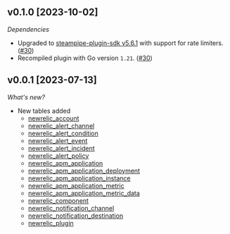 ## v0.1.0 [2023-10-02]

_Dependencies_

- Upgraded to [steampipe-plugin-sdk v5.6.1](https://github.com/turbot/steampipe-plugin-sdk/blob/main/CHANGELOG.md#v561-2023-09-29) with support for rate limiters. ([#30](https://github.com/turbot/steampipe-plugin-newrelic/pull/30))
- Recompiled plugin with Go version `1.21`. ([#30](https://github.com/turbot/steampipe-plugin-newrelic/pull/30))

## v0.0.1 [2023-07-13]

_What's new?_

- New tables added
  - [newrelic_account](https://hub.steampipe.io/plugins/turbot/newrelic/tables/newrelic_account)
  - [newrelic_alert_channel](https://hub.steampipe.io/plugins/turbot/newrelic/tables/newrelic_alert_channel)
  - [newrelic_alert_condition](https://hub.steampipe.io/plugins/turbot/newrelic/tables/newrelic_alert_condition)
  - [newrelic_alert_event](https://hub.steampipe.io/plugins/turbot/newrelic/tables/newrelic_alert_event)
  - [newrelic_alert_incident](https://hub.steampipe.io/plugins/turbot/newrelic/tables/newrelic_alert_incident)
  - [newrelic_alert_policy](https://hub.steampipe.io/plugins/turbot/newrelic/tables/newrelic_alert_policy)
  - [newrelic_apm_application](https://hub.steampipe.io/plugins/turbot/newrelic/tables/newrelic_apm_application)
  - [newrelic_apm_application_deployment](https://hub.steampipe.io/plugins/turbot/newrelic/tables/newrelic_apm_application_deployment)
  - [newrelic_apm_application_instance](https://hub.steampipe.io/plugins/turbot/newrelic/tables/newrelic_apm_application_instance)
  - [newrelic_apm_application_metric](https://hub.steampipe.io/plugins/turbot/newrelic/tables/newrelic_apm_application_metric)
  - [newrelic_apm_application_metric_data](https://hub.steampipe.io/plugins/turbot/newrelic/tables/newrelic_apm_application_metric_data)
  - [newrelic_component](https://hub.steampipe.io/plugins/turbot/newrelic/tables/newrelic_component)
  - [newrelic_notification_channel](https://hub.steampipe.io/plugins/turbot/newrelic/tables/newrelic_notification_channel)
  - [newrelic_notification_destination](https://hub.steampipe.io/plugins/turbot/newrelic/tables/newrelic_notification_destination)
  - [newrelic_plugin](https://hub.steampipe.io/plugins/turbot/newrelic/tables/newrelic_plugin)
